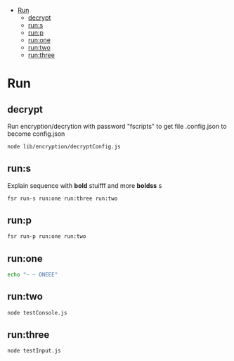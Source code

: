 - [Run](#run)
  * [decrypt](#decrypt)
  * [run:s](#runs)
  * [run:p](#runp)
  * [run:one](#runone)
  * [run:two](#runtwo)
  * [run:three](#runthree)
<!-- end toc -->

# Run

## decrypt

Run encryption/decrytion with password "fscripts" to get file .config.json to become config.json

```bash
node lib/encryption/decryptConfig.js
```

## run:s

Explain sequence with **bold** stuifff and more **boldss** s

```bash
fsr run-s run:one run:three run:two
```

## run:p

```bash
fsr run-p run:one run:two
```

## run:one

```bash
echo "~ ~ ONEEE"
```

## run:two

```bash
node testConsole.js
```

## run:three

```bash
node testInput.js
```